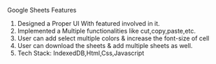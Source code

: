 Google Sheets
Features
1) Designed a Proper UI With featured involved in it.
2) Implemented a Multiple functionalities like cut,copy,paste,etc.
3) User can add select multiple colors & increase the font-size of cell
4) User can download the sheets & add multiple sheets as well.
5) Tech Stack: IndexedDB,Html,Css,Javascript
   
   
